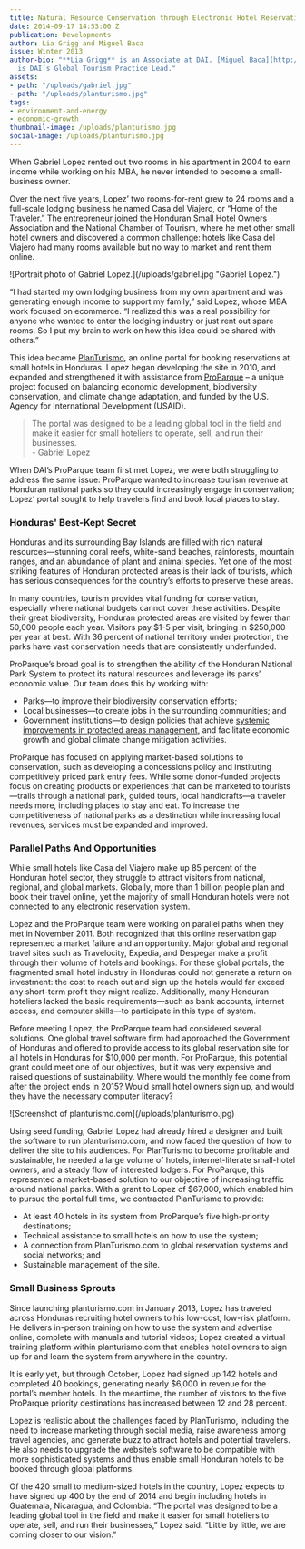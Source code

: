 ```yaml
---
title: Natural Resource Conservation through Electronic Hotel Reservations
date: 2014-09-17 14:53:00 Z
publication: Developments
author: Lia Grigg and Miguel Baca
issue: Winter 2013
author-bio: "**Lia Grigg** is an Associate at DAI. [Miguel Baca](http://dai.com/who-we-are/our-team/miguel-baca)
  is DAI’s Global Tourism Practice Lead."
assets:
- path: "/uploads/gabriel.jpg"
- path: "/uploads/planturismo.jpg"
tags:
- environment-and-energy
- economic-growth
thumbnail-image: /uploads/planturismo.jpg
social-image: /uploads/planturismo.jpg
---
```


<p>When Gabriel Lopez rented out two rooms in his apartment in 2004 to earn income while working on his MBA, he never intended to become a small-business owner.</p>



<p>Over the next five years, Lopez’ two rooms-for-rent grew to 24 rooms and a full-scale lodging business he named Casa del Viajero, or “Home of the Traveler.” The entrepreneur joined the Honduran Small Hotel Owners Association and the National Chamber of Tourism, where he met other small hotel owners and discovered a common challenge: hotels like Casa del Viajero had many rooms available but no way to market and rent them online.</p>
![Portrait photo of Gabriel Lopez.](/uploads/gabriel.jpg "Gabriel Lopez.") 
<p>“I had started my own lodging business from my own apartment and was generating enough income to support my family,” said Lopez, whose MBA work focused on ecommerce. “I realized this was a real possibility for anyone who wanted to enter the lodging industry or just rent out spare rooms. So I put my brain to work on how this idea could be shared with others.”</p>
<p>This idea became <a href="http://planturismo.com">PlanTurismo</a>, an online portal for booking reservations at small hotels in Honduras. Lopez began developing the site in 2010, and expanded and strengthened it with assistance from <a href="http://dai.com/our-work/projects/honduras—proparque">ProParque</a> – a unique project focused on balancing economic development, biodiversity conservation, and climate change adaptation, and funded by the U.S. Agency for International Development (USAID).</p>
<blockquote>The portal was designed to be a leading global tool in the field and make it easier for small hoteliers to operate, sell, and run their businesses.<br/> - Gabriel Lopez</blockquote>
<p>When DAI’s ProParque team first met Lopez, we were both struggling to address the same issue: ProParque wanted to increase tourism revenue at Honduran national parks so they could increasingly engage in conservation; Lopez’ portal sought to help travelers find and book local places to stay.</p>
<h3>Honduras' Best-Kept Secret</h3>
<p>Honduras and its surrounding Bay Islands are filled with rich natural resources—stunning coral reefs, white-sand beaches, rainforests, mountain ranges, and an abundance of plant and animal species. Yet one of the most striking features of Honduran protected areas is their lack of tourists, which has serious consequences for the country’s efforts to preserve these areas.</p>
<p>In many countries, tourism provides vital funding for conservation, especially where national budgets cannot cover these activities. Despite their great biodiversity, Honduran protected areas are visited by fewer than 50,000 people each year. Visitors pay $1-5 per visit, bringing in $250,000 per year at best. With 36 percent of national territory under protection, the parks have vast conservation needs that are consistently underfunded.</p>
<p>ProParque’s broad goal is to strengthen the ability of the Honduran National Park System to protect its natural resources and leverage its parks’ economic value. Our team does this by working with:</p>
<ul>
 <li>Parks—to improve their biodiversity conservation efforts;</li>
 <li>Local businesses—to create jobs in the surrounding communities; and</li>
 <li>Government institutions—to design policies that achieve <a href="http://dai.com/news-publications/news/dai-project-assists-honduran-government-passing-regulations-protect-natural#">systemic improvements in protected areas management</a>, and facilitate economic growth and global climate change mitigation activities.</li>
</ul>
<p>ProParque has focused on applying market-based solutions to conservation, such as developing a concessions policy and instituting competitively priced park entry fees. While some donor-funded projects focus on creating products or experiences that can be marketed to tourists—trails through a national park, guided tours, local handicrafts—a traveler needs more, including places to stay and eat. To increase the competitiveness of national parks as a destination while increasing local revenues, services must be expanded and improved.</p>
<h3>Parallel Paths And Opportunities</h3>
<p>While small hotels like Casa del Viajero make up 85 percent of the Honduran hotel sector, they struggle to attract visitors from national, regional, and global markets. Globally, more than 1 billion people plan and book their travel online, yet the majority of small Honduran hotels were not connected to any electronic reservation system.</p>
<p>Lopez and the ProParque team were working on parallel paths when they met in November 2011. Both recognized that this online reservation gap represented a market failure and an opportunity. Major global and regional travel sites such as Travelocity, Expedia, and Despegar make a profit through their volume of hotels and bookings. For these global portals, the fragmented small hotel industry in Honduras could not generate a return on investment: the cost to reach out and sign up the hotels would far exceed any short-term profit they might realize. Additionally, many Honduran hoteliers lacked the basic requirements—such as bank accounts, internet access, and computer skills—to participate in this type of system.</p>
<p>Before meeting Lopez, the ProParque team had considered several solutions. One global travel software firm had approached the Government of Honduras and offered to provide access to its global reservation site for all hotels in Honduras for $10,000 per month. For ProParque, this potential grant could meet one of our objectives, but it was very expensive and raised questions of sustainability. Where would the monthly fee come from after the project ends in 2015? Would small hotel owners sign up, and would they have the necessary computer literacy?</p>
![Screenshot of planturismo.com](/uploads/planturismo.jpg) 
<p>Using seed funding, Gabriel Lopez had already hired a designer and built the software to run planturismo.com, and now faced the question of how to deliver the site to his audiences. For PlanTurismo to become profitable and sustainable, he needed a large volume of hotels, internet-literate small-hotel owners, and a steady flow of interested lodgers. For ProParque, this represented a market-based solution to our objective of increasing traffic around national parks. With a grant to Lopez of $67,000, which enabled him to pursue the portal full time, we contracted PlanTurismo to provide:</p>
<ul>
 <li>At least 40 hotels in its system from ProParque’s five high-priority destinations;</li>
 <li>Technical assistance to small hotels on how to use the system;</li>
 <li>A connection from PlanTurismo.com to global reservation systems and social networks; and</li>
 <li>Sustainable management of the site.</li>
</ul>
<h3>Small Business Sprouts</h3>
<p>Since launching planturismo.com in January 2013, Lopez has traveled across Honduras recruiting hotel owners to his low-cost, low-risk platform. He delivers in-person training on how to use the system and advertise online, complete with manuals and tutorial videos; Lopez created a virtual training platform within planturismo.com that enables hotel owners to sign up for and learn the system from anywhere in the country.</p>
<p>It is early yet, but through October, Lopez had signed up 142 hotels and completed 40 bookings, generating nearly $6,000 in revenue for the portal’s member hotels. In the meantime, the number of visitors to the five ProParque priority destinations has increased between 12 and 28 percent.</p>
<p>Lopez is realistic about the challenges faced by PlanTurismo, including the need to increase marketing through social media, raise awareness among travel agencies, and generate buzz to attract hotels and potential travelers. He also needs to upgrade the website’s software to be compatible with more sophisticated systems and thus enable small Honduran hotels to be booked through global platforms.</p>
<p>Of the 420 small to medium-sized hotels in the country, Lopez expects to have signed up 400 by the end of 2014 and begin including hotels in Guatemala, Nicaragua, and Colombia. “The portal was designed to be a leading global tool in the field and make it easier for small hoteliers to operate, sell, and run their businesses,” Lopez said. “Little by little, we are coming closer to our vision.”</p>
